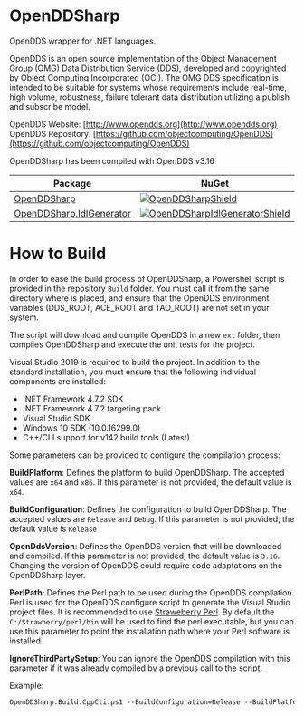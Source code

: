 # OpenDDSharp
OpenDDS wrapper for .NET languages.

OpenDDS is an open source implementation of the Object Management Group
(OMG) Data Distribution Service (DDS), developed and copyrighted by
Object Computing Incorporated (OCI). The OMG DDS specification is intended
to be suitable for systems whose requirements include real-time, high
volume, robustness, failure tolerant data distribution utilizing a
publish and subscribe model.

OpenDDS Website: [http://www.opendds.org](http://www.opendds.org)  
OpenDDS Repository: [https://github.com/objectcomputing/OpenDDS](https://github.com/objectcomputing/OpenDDS)

OpenDDSharp has been compiled with OpenDDS v3.16

| Package | NuGet |
|---------|-------|
| [OpenDDSharp][OpenDDSharpNuget] | [![OpenDDSharpShield]][OpenDDSharpNuget] |
| [OpenDDSharp.IdlGenerator][OpenDDSharpIdlGeneratorNuget] | [![OpenDDSharpIdlGeneratorShield]][OpenDDSharpIdlGeneratorNuget] |

[OpenDDSharpNuget]: https://www.nuget.org/packages/OpenDDSharp/
[OpenDDSharpShield]: https://img.shields.io/nuget/v/OpenDDSharp.svg
[OpenDDSharpIdlGeneratorNuget]: https://www.nuget.org/packages/OpenDDSharp.IdlGenerator/
[OpenDDSharpIdlGeneratorShield]: https://img.shields.io/nuget/v/OpenDDSharp.IdlGenerator.svg

# How to Build

In order to ease the build process of OpenDDSharp, a Powershell script is provided in the repository `Build` folder. You must call it from the same directory where is placed, and ensure that the OpenDDS environment variables (DDS_ROOT, ACE_ROOT and TAO_ROOT) are not set in your system.

The script will download and compile OpenDDS in a new `ext` folder, then compiles OpenDDSharp and execute the unit tests for the project.

Visual Studio 2019 is required to build the project. In addition to the standard installation, you must ensure that the following individual components are installed:
 - .NET Framework 4.7.2 SDK
 - .NET Framework 4.7.2 targeting pack
 - Visual Studio SDK
 - Windows 10 SDK (10.0.16299.0)
 - C++/CLI support for v142 build tools (Latest)

Some parameters can be provided to configure the compilation process:

**BuildPlatform**: Defines the platform to build OpenDDSharp. The accepted values are `x64` and `x86`. If this parameter is not provided, the default value is `x64`. 

**BuildConfiguration**: Defines the configuration to build OpenDDSharp. The accepted values are `Release` and `Debug`. If this parameter is not provided, the default value is `Release` 

**OpenDdsVersion**: Defines the OpenDDS version that will be downloaded and compiled. If this parameter is not provided, the default value is `3.16`. Changing the version of OpenDDS could require code adaptations on the OpenDDSharp layer.

**PerlPath**: Defines the Perl path to be used during the OpenDDS compilation. Perl is used for the OpenDDS configure script to generate the Visual Studio project files. It is recommended to use [Straweberry Perl](https://strawberryperl.com/). By default the `C:/Strawberry/perl/bin` will be used to find the perl executable, but you can use this parameter to point the installation path where your Perl software is installed.

**IgnoreThirdPartySetup**: You can ignore the OpenDDS compilation with this parameter if it was already compiled by a previous call to the script.

Example:

```ps
OpenDDSharp.Build.CppCli.ps1 --BuildConfiguration=Release --BuildPlatform=x64 --OpenDdsVersion=3.16 --IgnoreThirdPartySetup=False --VisualStudioVersion=VS2019
```

